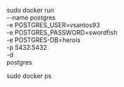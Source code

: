 sudo docker run \
    --name postgres \
    -e POSTGRES_USER=vsantos93 \
    -e POSTGRES_PASSWORD=swordfish \
    -e POSTGRES-DB=herois \
    -p 5432:5432 \
    -d \
    postgres

sudo docker ps